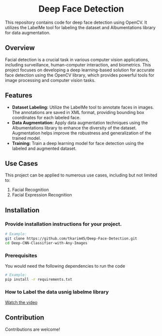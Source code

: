 <h1 align="center">Deep Face Detection</h1>

This repository contains code for deep face detection using OpenCV. It utilizes the LabelMe tool for labeling the dataset and Albumentations library for data augmentation.

## Overview

Facial detection is a crucial task in various computer vision applications, including surveillance, human-computer interaction, and biometrics. This project focuses on developing a deep learning-based solution for accurate face detection using the OpenCV library, which provides powerful tools for image processing and computer vision tasks.

## Features

- **Dataset Labeling:** Utilize the LabelMe tool to annotate faces in images. The annotations are saved in XML format, providing bounding box coordinates for each labeled face.
- **Data Augmentation:** Apply data augmentation techniques using the Albumentations library to enhance the diversity of the dataset. Augmentation helps improve the robustness and generalization of the trained model.
- **Training:** Train a deep learning model for face detection using the labeled and augmented dataset. 

## Use Cases

This project can be applied to numerous use cases, including but not limited to:

1. Facial Recognition
2. Facial Expression Recognition

## Installation

### Provide installation instructions for your project.

```bash
# Example:
git clone https://github.com/tkarim45/Deep-Face-Detection.git
cd Deep-CNN-Classifier-with-Any-Images
```

### Prerequisites

You would need the following dependencies to run the code

```bash
# Example:
pip install -r requirements.txt
```

### How to Label the data usnig labelme library

[Watch the video](assets/labelDataset.mp4)


## Contribution

Contributions are welcome!
